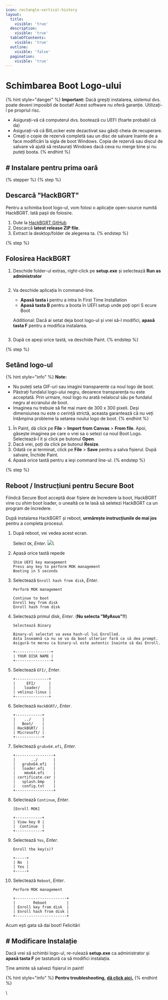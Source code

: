```yaml
---
icon: rectangle-vertical-history
layout:
  title:
    visible: 'true'
  description:
    visible: 'true'
  tableOfContents:
    visible: 'true'
  outline:
    visible: 'false'
  pagination:
    visible: 'true'
---
```


# Schimbarea Boot Logo-ului

{% hint style="danger" %} **Important:**
 Dacă greșiți instalarea, sistemul dvs. poate deveni imposibil de bootat! Acest software nu oferă garanție. Utilizați-l pe propriul risc.

- Asigurați-vă că computerul dvs. bootează cu UEFI (foarte probabil că da)
- Asigurați-vă că BitLocker este dezactivat sau găsiți cheia de recuperare.
- Creați o copie de rezervă completă sau un disc de salvare înainte de a face modificări la sigla de boot Windows. Copia de rezervă sau discul de salvare vă ajută să restaurați Windows dacă ceva nu merge bine și nu puteți boota. {% endhint %}

## # Instalare pentru prima oară

{% stepper %} {% step %}

## Descarcă "HackBGRT"

Pentru a schimba boot logo-ul, vom folosi o aplicație open-source numită HackBGRT. Iată pașii de folosire.

1. Dute la [HackBGRT GitHub](https://github.com/Metabolix/HackBGRT/releases)
2. Descarcă **latest release ZIP file**.
3. Extract la desktop/folder de alegerea ta. {% endstep %}

{% step %}

## Folosirea HackBGRT

1. Deschide folder-ul extras, right-click pe **setup.exe** și selectează **Run as administrator**
     
     <img src="../.gitbook/assets/image%20(9).png" alt="" data-size="original">
2. Va deschide aplicația în command-line.
     - **Apasă tasta i** pentru a intra în First Time Installation
     - **Apasă tasta B** pentru a boota în UEFI setup unde poți opri S ecure Boot
     
     Additional:
     Dacă ai setat deja boot logo-ul și vrei să-l modifici, **apasă tasta F** pentru a modifica instalarea.
     
     <img src="../.gitbook/assets/image%20(10).png" alt="" data-size="original">
3. După ce apeși orice tastă, va deschide Paint. {% endstep %}

{% step %}

## Setând logo-ul

{% hint style="info" %} **Note:**

- Nu puteți seta GIF-uri sau imagini transparente ca noul logo de boot.
- Păstrați fundalul logo-ului negru, deoarece transparența nu este acceptată. Prin urmare, noul logo nu arată nelalocul său pe fundalul negru al ecranului de boot.
- Imaginea nu trebuie să fie mai mare de 300 x 300 pixeli. Deși dimensiunea nu este o cerință strictă, aceasta garantează că nu veți întâmpina probleme la setarea noului logo de boot. {% endhint %}

1. În Paint, dă click pe **File** &gt; **Import from Canvas** &gt; **From file**. Apoi, găsește imaginea pe care o vrei sa o setezi ca noul Boot Logo. Selectează-l it și click pe butonul **Open**.
2. Dacă vrei, poți da click pe butonul **Resize**.
3. Odată ce ai terminat, click pe **File** &gt; **Save** pentru a salva fișierul. După salvare, Închide Paint.
4. Apasă orice tastă pentru a ieși command line-ul. {% endstep %}

{% step %}

## Reboot / Instrucțiuni pentru Secure Boot

Fiindcă Secure Boot acceptă doar fișiere de încredere la boot, HackBGRT vine cu *shim* boot loader, o unealtă ce te lasă să seletezi HackBGRT ca un program de încredere.

După instalarea HackBGRT și reboot, **urmărește instrucțiunile de mai jos** pentru a completa procesul.

1. După reboot, vei vedea acest ecran.
     
     Select `OK`, *Enter*.
     ![](../.gitbook/assets/image%20(11).png)\

2. Apasă orice tastă repede

    ```
    Shim UEFI key management
    Press any key to perform MOK management
    Booting in 5 seconds
    ```

3. Selectează `Enroll hash from disk`, *Enter*.

    ```
    Perform MOK management

    Continue to boot
    Enroll key from disk
    Enroll hash from disk
    ```

4. Selectează primul disk, *Enter*. (**Nu selecta "MyAsus"!!**)

    ```
    Selectează Binary

    Binary-ul selectat va avea hash-ul lui Enrolled.
    Asta înseamnă ca nu se va da boot ulterior fară ca să dea prompt.
    Asigură-te mereu ca binary-ul este autentic înainte să dai Enroll.

    +----------------+
    | YOUR DISK NAME |
    +----------------+
    ```

5. Selectează `EFI/`, *Enter*.

    ```
    +---------------+
    |     EFI/      |
    |    loader/    |
    | vmlinuz-linux |
    +---------------+
    ```

6. Selectează `HackBGRT/`, *Enter*.

    ```
    +------------+
    |    ../     |
    |   Boot/    |
    | HackBGRT/  |
    | Microsoft/ |
    +------------+
    ```

7. Selectează `grubx64.efi`, *Enter*.

    ```
    +-----------------+
    |       ../       |
    |   grubx64.efi   |
    |   loader.efi    |
    |    mmx64.efi    |
    | certificate.cer |
    |   splash.bmp    |
    |   config.txt    |
    +-----------------+
    ```

8. Selectează `Continue`, *Enter*.

    ```
    [Enroll MOK]

    +------------+
    | View key 0 |
    |  Continue  |
    +------------+
    ```

9. Selectează `Yes`, *Enter*.

    ```
    Enroll the key(s)?

    +-----+
    | No  |
    | Yes |
    +-----+
    ```

10. Selectează `Reboot`, *Enter*.

    ```
    Perform MOK management

    +-----------------------+
    |        Reboot         |
    | Enroll key from disk  |
    | Enroll hash from disk |
    +-----------------------+
    ```

Acum ești gata să dai boot! Felicitări

## # Modificare Instalație

Dacă vrei să schimbi logo-ul, re-rulează **setup.exe** ca administrator și **apasă tasta F** pe tastatură ca să modifici instalația.

Ține aminte să salvezi fișierul in paint!

{% hint style="info" %} **Pentru troubleshooting,** [**dă click aici.**](https://github.com/Metabolix/HackBGRT/tree/v2.5.2?tab=readme-ov-file#troubleshooting) {% endhint %}

\
